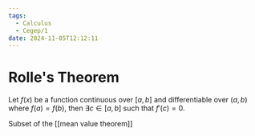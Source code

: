 ```yaml
---
tags:
  - Calculus
  - Cegep/1
date: 2024-11-05T12:12:11
---
```


# Rolle's Theorem

Let $f(x)$ be a function continuous over $[a, b]$ and differentiable over $(a, b)$ where $f(a) = f(b)$,
then $\exists c \in [a, b]$ such that $f'(c) = 0$.

Subset of the [[mean value theorem]]
